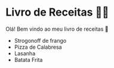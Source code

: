 #	Livro de Receitas :man_cook: 

Olá! Bem vindo ao meu livro de receitas :wave: 

- Strogonoff de frango
- Pizza de Calabresa
- Lasanha 
- Batata Frita 